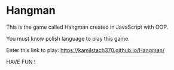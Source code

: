 # Hangman
This is the game called Hangman created in JavaScript with OOP.

You must know polish language to play this game.

Enter this link to play: https://kamilstach370.github.io/Hangman/

HAVE FUN !
